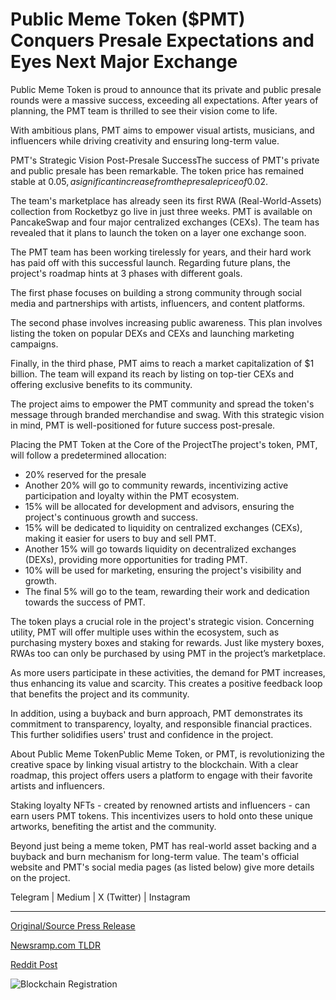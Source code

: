 # Public Meme Token ($PMT) Conquers Presale Expectations and Eyes Next Major Exchange

Public Meme Token is proud to announce that its private and public presale rounds were a massive success, exceeding all expectations. After years of planning, the PMT team is thrilled to see their vision come to life.

With ambitious plans, PMT aims to empower visual artists, musicians, and influencers while driving creativity and ensuring long-term value.

PMT's Strategic Vision Post-Presale SuccessThe success of PMT's private and public presale has been remarkable. The token price has remained stable at 0.05$, a significant increase from the presale price of 0.02$.

The team's marketplace has already seen its first RWA (Real-World-Assets) collection from Rocketbyz go live in just three weeks. PMT is available on PancakeSwap and four major centralized exchanges (CEXs). The team has revealed that it plans to launch the token on a layer one exchange soon.

The PMT team has been working tirelessly for years, and their hard work has paid off with this successful launch. Regarding future plans, the project's roadmap hints at 3 phases with different goals.

The first phase focuses on building a strong community through social media and partnerships with artists, influencers, and content platforms.

The second phase involves increasing public awareness. This plan involves listing the token on popular DEXs and CEXs and launching marketing campaigns.

Finally, in the third phase, PMT aims to reach a market capitalization of $1 billion. The team will expand its reach by listing on top-tier CEXs and offering exclusive benefits to its community.

The project aims to empower the PMT community and spread the token's message through branded merchandise and swag. With this strategic vision in mind, PMT is well-positioned for future success post-presale.

Placing the PMT Token at the Core of the ProjectThe project's token, PMT, will follow a predetermined allocation:

* 20% reserved for the presale
* Another 20% will go to community rewards, incentivizing active participation and loyalty within the PMT ecosystem.
* 15% will be allocated for development and advisors, ensuring the project's continuous growth and success.
* 15% will be dedicated to liquidity on centralized exchanges (CEXs), making it easier for users to buy and sell PMT.
* Another 15% will go towards liquidity on decentralized exchanges (DEXs), providing more opportunities for trading PMT.
* 10% will be used for marketing, ensuring the project's visibility and growth.
* The final 5% will go to the team, rewarding their work and dedication towards the success of PMT.

The token plays a crucial role in the project's strategic vision. Concerning utility, PMT will offer multiple uses within the ecosystem, such as purchasing mystery boxes and staking for rewards. Just like mystery boxes, RWAs too can only be purchased by using PMT in the project’s marketplace.

As more users participate in these activities, the demand for PMT increases, thus enhancing its value and scarcity. This creates a positive feedback loop that benefits the project and its community.

In addition, using a buyback and burn approach, PMT demonstrates its commitment to transparency, loyalty, and responsible financial practices. This further solidifies users' trust and confidence in the project.

About Public Meme TokenPublic Meme Token, or PMT, is revolutionizing the creative space by linking visual artistry to the blockchain. With a clear roadmap, this project offers users a platform to engage with their favorite artists and influencers.

Staking loyalty NFTs - created by renowned artists and influencers - can earn users PMT tokens. This incentivizes users to hold onto these unique artworks, benefiting the artist and the community.

Beyond just being a meme token, PMT has real-world asset backing and a buyback and burn mechanism for long-term value. The team's official website and PMT's social media pages (as listed below) give more details on the project.

Telegram | Medium | X (Twitter) | Instagram 

---

[Original/Source Press Release](https://blockchainwire.io/press-release/public-meme-token-pmt-conquers-presale-expectations-and-eyes-next-major-exchange)
                    

[Newsramp.com TLDR](None) 



[Reddit Post](https://www.reddit.com/r/newsramp/comments/1avwxiv/public_meme_tokens_successful_presale_rounds_and/) 



![Blockchain Registration](https://cdn.newsramp.app/blockchainwire/qrcode/242/20/fondeuXW.webp)